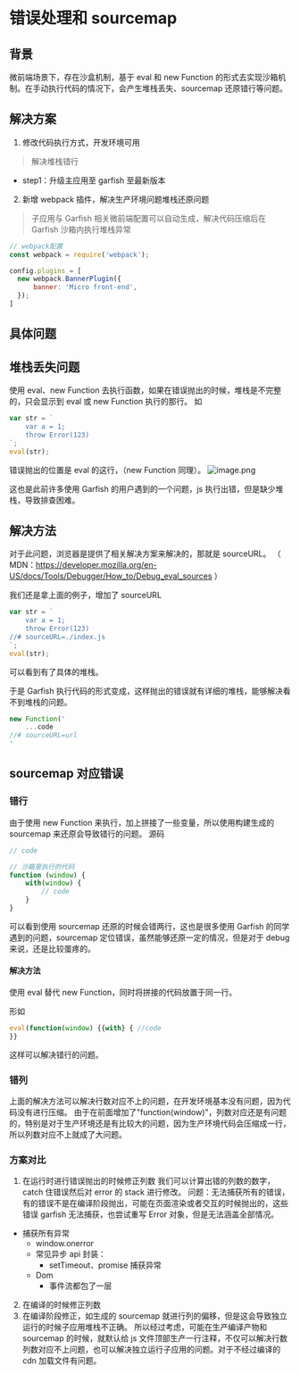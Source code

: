 # 错误处理和 sourcemap

## 背景

微前端场景下，存在沙盒机制，基于 eval 和 new Function 的形式去实现沙箱机制。在手动执行代码的情况下，会产生堆栈丢失、sourcemap 还原错行等问题。

## 解决方案

1. 修改代码执行方式，开发环境可用

> 解决堆栈错行

- step1：升级主应用至 garfish 至最新版本

2. 新增 webpack 插件，解决生产环境问题堆栈还原问题

> 子应用与 Garfish 相关微前端配置可以自动生成，解决代码压缩后在 Garfish 沙箱内执行堆栈异常

```js
// webpack配置
const webpack = require('webpack');

config.plugins = [
  new webpack.BannerPlugin({
      banner: 'Micro front-end',
  });
]
```

## 具体问题

## 堆栈丢失问题

使用 eval、new Function 去执行函数，如果在错误抛出的时候，堆栈是不完整的，只会显示到 eval 或 new Function 执行的那行。
如

```js
var str = `
    var a = 1;
    throw Error(123)
`;
eval(str);
```

错误抛出的位置是 eval 的这行，（new Function 同理）。
![image.png](https://tosv.byted.org/obj/eden-internal/ozpmyhn_lm_hymuPild/ljhwZthlaukjlkulzlp/sourcemap1.png)

这也是此前许多使用 Garfish 的用户遇到的一个问题，js 执行出错，但是缺少堆栈，导致排查困难。

## 解决方法

对于此问题，浏览器是提供了相关解决方案来解决的，那就是 sourceURL。
（ MDN：https://developer.mozilla.org/en-US/docs/Tools/Debugger/How_to/Debug_eval_sources ）

我们还是拿上面的例子，增加了 sourceURL

```js
var str = `
    var a = 1;
    throw Error(123)
//# sourceURL=./index.js
`;
eval(str);
```

可以看到有了具体的堆栈。

于是 Garfish 执行代码的形式变成，这样抛出的错误就有详细的堆栈，能够解决看不到堆栈的问题。

```js
new Function('
    ...code
//# sourceURL=url
'
```

## sourcemap 对应错误

### 错行

由于使用 new Function 来执行，加上拼接了一些变量，所以使用构建生成的 sourcemap 来还原会导致错行的问题。
源码

```js
// code

// 沙箱里执行的代码
function (window) {
    with(window) {
        // code
    }
}
```

可以看到使用 sourcemap 还原的时候会错两行，这也是很多使用 Garfish 的同学遇到的问题，sourcemap 定位错误，虽然能够还原一定的情况，但是对于 debug 来说，还是比较蛋疼的。

#### 解决方法

使用 eval 替代 new Function，同时将拼接的代码放置于同一行。

形如

```js
eval(function(window) {{with} { //code
}}
```

这样可以解决错行的问题。

### 错列

上面的解决方法可以解决行数对应不上的问题，在开发环境基本没有问题，因为代码没有进行压缩。
由于在前面增加了"function(window)"，列数对应还是有问题的，特别是对于生产环境还是有比较大的问题，因为生产环境代码会压缩成一行，所以列数对应不上就成了大问题。

### 方案对比

1. 在运行时进行错误抛出的时候修正列数
   我们可以计算出错的列数的数字，catch 住错误然后对 error 的 stack 进行修改。
   问题：无法捕获所有的错误，有的错误不是在编译阶段抛出，可能在页面渲染或者交互的时候抛出的，这些错误 garfish 无法捕获，也尝试重写 Error 对象，但是无法涵盖全部情况。

- 捕获所有异常
  - window.onerror
  - 常见异步 api 封装：
    - setTimeout、promise 捕获异常
  - Dom
    - 事件流都包了一层

2. 在编译的时候修正列数
3. 在编译阶段修正，如生成的 sourcemap 就进行列的偏移，但是这会导致独立运行的时候子应用堆栈不正确。
   所以经过考虑，可能在生产编译产物和 sourcemap 的时候，就默认给 js 文件顶部生产一行注释，不仅可以解决行数列数对应不上问题，也可以解决独立运行子应用的问题。对于不经过编译的 cdn 加载文件有问题。
